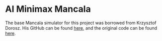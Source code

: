 # AI Minimax Mancala

The base Mancala simulator for this project was borrowed from Krzysztof Dorosz. His GitHub can be found [here](https://github.com/cypreess), and the original code can be found [here](https://github.com/cypreess/py-mancala).
